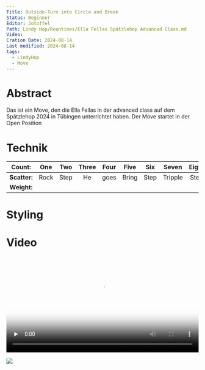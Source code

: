 ```yaml
---
Title: Outside-Turn into Circle and Break
Status: Beginner
Editor: Jotoffel
Path: Lindy Hop/Rountines/Ella Fellas Spätzlehop Advanced Class.md
Video: 
Cration Date: 2024-08-14
Last modified: 2024-08-14
tags:
  - LindyHop
  - Move
---
```

# Abstract
Das ist ein Move, den die Ella Fellas in der advanced class auf dem Spätzlehop 2024 in Tübingen unterrichtet haben. Der Move startet in der Open Position

# Technik


|  **Count:**  | One  | Two  | Three | Four | Five  | Six  |  Seven  | Eight |
| :----------: | :--: | :--: | :---: | :--: | :---: | :--: | :-----: | :---: |
| **Scatter:** | Rock | Step |  He   | goes | Bring | Step | Tripple | Step  |
| **Weight:**  |      |      |       |      |       |      |         |       |

# Styling

# Video

<video controls autoplay loop preload="none" width="100%" 
poster="https://box.fu-berlin.de/s/o2qzSoKaMYBWDHe">
    <source src="https://box.fu-berlin.de/s/o2qzSoKaMYBWDHe/download/Mara%20und%20Joris%20Sp%C3%A4tzlehop%20Lindy%20Move.mp4#t=50,54"
            type="video/mp4">
</video>

![](https://youtu.be/fx2HXs704S0?si=Q1YvfHCXRAvofzb9)

